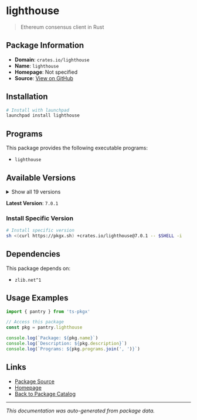 # lighthouse

> Ethereum consensus client in Rust

## Package Information

- **Domain**: `crates.io/lighthouse`
- **Name**: `lighthouse`
- **Homepage**: Not specified
- **Source**: [View on GitHub](https://github.com/pkgxdev/pantry/tree/main/projects/crates.io/lighthouse/package.yml)

## Installation

```bash
# Install with launchpad
launchpad install lighthouse
```

## Programs

This package provides the following executable programs:

- `lighthouse`

## Available Versions

<details>
<summary>Show all 19 versions</summary>

- `7.0.1`, `7.0.0`, `6.0.1`, `6.0.0`, `5.3.0`
- `5.2.1`, `5.2.0`, `5.1.3`, `5.1.2`, `5.1.1`
- `5.1.0`, `5.0.0`, `4.6.0`, `4.5.0`, `4.4.1`
- `4.3.0`, `4.2.0`, `4.1.0`, `4.0.1`

</details>

**Latest Version**: `7.0.1`

### Install Specific Version

```bash
# Install specific version
sh <(curl https://pkgx.sh) +crates.io/lighthouse@7.0.1 -- $SHELL -i
```

## Dependencies

This package depends on:

- `zlib.net^1`

## Usage Examples

```typescript
import { pantry } from 'ts-pkgx'

// Access this package
const pkg = pantry.lighthouse

console.log(`Package: ${pkg.name}`)
console.log(`Description: ${pkg.description}`)
console.log(`Programs: ${pkg.programs.join(', ')}`)
```

## Links

- [Package Source](https://github.com/pkgxdev/pantry/tree/main/projects/crates.io/lighthouse/package.yml)
- [Homepage](#)
- [Back to Package Catalog](../package-catalog.md)

---

*This documentation was auto-generated from package data.*
